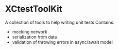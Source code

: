 # XCtestToolKit

A collection of tools to help writing unit tests
Contains:
- mocking network 
- serialization from data
- validation of throwing errors in async/await model